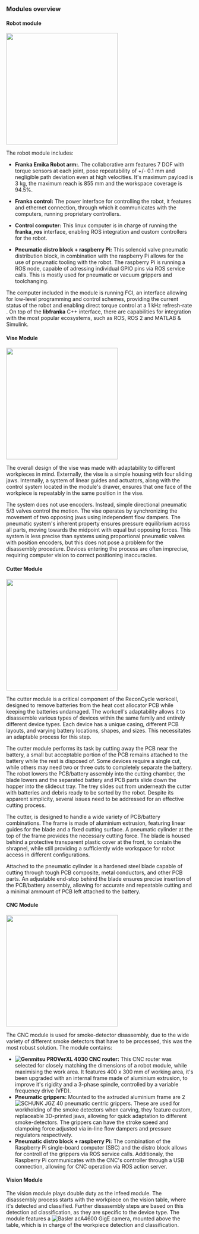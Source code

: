 ### Modules overview

#### Robot module

<img src="/figures/modules/franka_module-nobg.png" width="300">

The robot module includes:
- **Franka Emika Robot arm:**. The collaborative arm features 7 DOF with torque sensors at each joint, pose repeatability of +/- 0.1 mm and negligible path deviation even at high velocities. It's maximum payload is 3 kg, the maximum reach is 855 mm and the workspace coverage is 94.5%.

- **Franka control:** The power interface for controlling the robot, it features and ethernet connection, through which it communicates with the computers, running proprietary controllers.

- **Control computer:** This linux computer is in charge of running the **franka_ros** interface, enabling ROS integration and custom controllers for the robot.

- **Pneumatic distro block + raspberry Pi:** This solenoid valve pneumatic distribution block, in combination with the raspberry Pi allows for the use of pneumatic tooling with the robot. The raspberry Pi is running a ROS node, capable of adressing individual GPIO pins via ROS service calls. This is mostly used for pneumatic or vacuum grippers and toolchanging. 

The computer included in the module is running FCI, an interface allowing for low-level programming and control schemes, providing the current status of the robot and enabling direct torque control at a 1 kHz refresh-rate . On top of the **libfranka** C++ interface, there are capabilities for integration with the most popular ecosystems, such as ROS, ROS 2 and MATLAB & Simulink.

#### Vise Module

<img src="/figures/modules/vise_module.png" width="300">

The overall design of the vise was made with adaptability to different workpieces in mind. Externally, the vise is a simple housing with four sliding jaws. Internally, a system of linear guides and actuators, along with the control system located in the module's drawer, ensures that one face of the workpiece is repeatably in the same position in the vise.

The system does not use encoders. Instead, simple directional pneumatic 5/3 valves control the motion. The vise operates by synchronizing the movement of two opposing jaws using independent flow dampers. The pneumatic system's inherent property ensures pressure equilibrium across all parts, moving towards the midpoint with equal but opposing forces. This system is less precise than systems using proportional pneumatic valves with position encoders, but this does not pose a problem for the disassembly procedure. Devices entering the process are often imprecise, requiring computer vision to correct positioning inaccuracies.

#### Cutter Module 

<img src="/figures/modules/cutter_module.png" width="300">

<!--not finished yet-->

The cutter module is a critical component of the ReconCycle workcell, designed to remove batteries from the heat cost allocator PCB while keeping the batteries undamaged. The workcell's adaptability allows it to disassemble various types of devices within the same family and entirely different device types. Each device has a unique casing, different PCB layouts, and varying battery locations, shapes, and sizes. This necessitates an adaptable process for this step.

The cutter module performs its task by cutting away the PCB near the battery, a small but acceptable portion of the PCB remains attached to the battery while the rest is disposed of. Some devices require a single cut, while others may need two or three cuts to completely separate the battery. The robot lowers the PCB/battery assembly into the cutting chamber, the blade lowers and the separated battery and PCB parts slide down the hopper into the slideout tray. The trey slides out from underneath the cutter with batteries and debris ready to be sorted by the robot. Despite its apparent simplicity, several issues need to be addressed for an effective cutting process.

The cutter, is designed to handle a wide variety of PCB/battery combinations. The frame is made of aluminium extrusion, featuring linear guides for the blade and a fixed cutting surface. A pneumatic cylinder at the top of the frame provides the necessary cutting force. The blade is housed behind a protective transparent plastic cover at the front, to contain the shrapnel, while still providing a sufficiently wide workspace for robot access in different configurations.

Attached to the pneumatic cylinder is a hardened steel blade capable of cutting through tough PCB composite, metal conductors, and other PCB parts. An adjustable end-stop behind the blade ensures precise insertion of the PCB/battery assembly, allowing for accurate and repeatable cutting and a minimal ammount of PCB left attached to the battery. 

#### CNC Module

<img src="/figures/modules/cnc_module.png" width="300">

The CNC module is used for smoke-detector disassembly, due to the wide variety of different smoke detectors that have to be processed, this was the most robust solution. The module contains:

- **![Genmitsu PROVerXL 4030 CNC router](https://www.sainsmart.com/products/genmitsu-proverxl-4030-cnc-router-with-carveco-maker-subscription):** This CNC router was selected for closely matching the dimensions of a robot module, while maximising the work area. It features 400 x 300 mm of working area, it's been upgraded with an internal frame made of aluminium extrusion, to improve it's rigidity and a 3-phase spindle, controlled by a variable frequency drive (VFD).
- **Pneumatic grippers:** Mounted to the axtruded aluminium frame are 2 ![SCHUNK JGZ 40](https://schunk.com/us/en/gripping-systems/centric-grippers/jgz/jgz-40/p/000000000000308900) pneumatic centric grippers. These are used for workholding of the smoke detectors when carving, they feature custom, replaceable 3D-printed jaws, allowing for quick adaptation to different smoke-detectors. The grippers can have the stroke speed and clampoing force adjusted via in-line flow dampers and pressure regulators respectively.
- **Pneumatic distro block + raspberry Pi:** The combination of the Raspberry Pi single-board computer (SBC) and the distro block allows for controll of the grippers via ROS service calls. Additionaly, the Raspberry Pi communicates with the CNC's controller through a USB connection, allowing for CNC operation via ROS action server.


#### Vision Module
The vision module plays double duty as the infeed module. The disassembly process starts with the workpiece on the vision table, where it's detected and classified. Further dissasembly steps are based on this detection ad classification, as they are specific to the device type. The module features a ![Basler acA4600 GigE camera](https://www.baslerweb.com/en-us/cameras/ace/), mounted above the table, which is in charge of the workpiece detection and classification.
